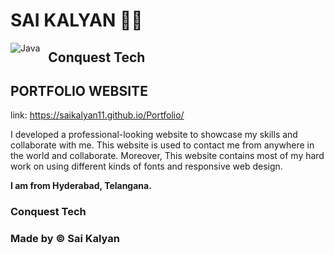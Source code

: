 # SAI KALYAN 🏋🏼

<img align="left" alt="Java"  style="padding-right:10px;" src="https://github.com/Saikalyan11/Portfolio/blob/master/Cover%20page.png" />

## **Conquest Tech**

## PORTFOLIO WEBSITE
link:  https://saikalyan11.github.io/Portfolio/

I developed a professional-looking website to showcase my skills and collaborate with me.
This website is used to contact me from anywhere in the world and collaborate. Moreover, This website contains most of my hard work on using different kinds of fonts and responsive web design.

**I am from Hyderabad, Telangana.**

### **Conquest Tech**

### **Made by ©️ Sai Kalyan**

